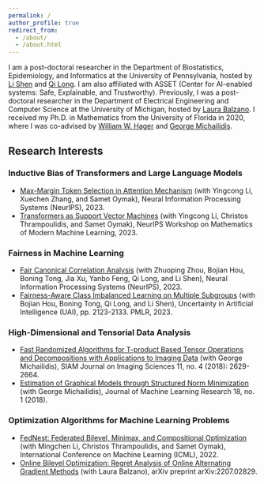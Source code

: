 ```yaml
---
permalink: /
author_profile: true
redirect_from: 
  - /about/
  - /about.html
---
```


I am a post-doctoral researcher in the Department of Biostatistics, Epidemiology, and Informatics at the University of Pennsylvania, hosted by [Li Shen](https://www.med.upenn.edu/apps/faculty/index.php/g275/p9075258) and [Qi Long](https://www.med.upenn.edu/apps/faculty/index.php/g275/p8939931). I am also affiliated with ASSET (Center for AI-enabled systems: Safe, Explainable, and Trustworthy). Previously, I was a post-doctoral researcher in the Department of Electrical Engineering and Computer Science at the University of Michigan, hosted by [Laura Balzano](https://web.eecs.umich.edu/~girasole/). I received my Ph.D. in Mathematics from the University of Florida in 2020, where I was co-advised by [William W. Hager](https://people.clas.ufl.edu/hager/) and [George Michailidis](https://informatics.research.ufl.edu/homepage-2/about-us/michailidis.html).

## Research Interests

  
### Inductive Bias of Transformers and Large Language Models
- [Max-Margin Token Selection in Attention Mechanism](https://arxiv.org/abs/2306.13596)
  (with Yingcong Li, Xuechen Zhang, and Samet Oymak),
  Neural Information Processing Systems (NeurIPS), 2023.  
- [Transformers as Support Vector Machines](https://arxiv.org/abs/2308.16898)
  (with Yingcong Li, Christos Thrampoulidis, and Samet Oymak),
  NeurIPS Workshop on Mathematics of Modern Machine Learning, 2023.
 
### Fairness in Machine Learning
- [Fair Canonical Correlation Analysis](https://arxiv.org/abs/2309.15809)
  (with Zhuoping Zhou, Bojian Hou, Boning Tong, Jia Xu, Yanbo Feng, Qi Long, and Li Shen),
  Neural Information Processing Systems (NeurIPS), 2023.
- [Fairness-Aware Class Imbalanced Learning on Multiple Subgroups](https://proceedings.mlr.press/v216/tarzanagh23a)
  (with Bojian Hou, Boning Tong, Qi Long, and Li Shen),
  Uncertainty in Artificial Intelligence (UAI), pp. 2123-2133. PMLR, 2023.

### High-Dimensional and Tensorial Data Analysis
- [Fast Randomized Algorithms for T-product Based Tensor Operations and Decompositions with Applications to Imaging Data](https://arxiv.org/abs/1704.04362)
  (with George Michailidis),
  SIAM Journal on Imaging Sciences 11, no. 4 (2018): 2629-2664.
- [Estimation of Graphical Models through Structured Norm Minimization](https://arxiv.org/abs/1609.09010)
  (with George Michailidis),
  Journal of Machine Learning Research 18, no. 1 (2018).

### Optimization Algorithms for Machine Learning Problems
- [FedNest: Federated Bilevel, Minimax, and Compositional Optimization](https://arxiv.org/abs/2205.02215)
  (with Mingchen Li, Christos Thrampoulidis, and Samet Oymak),
  International Conference on Machine Learning (ICML), 2022.    
- [Online Bilevel Optimization: Regret Analysis of Online Alternating Gradient Methods](https://arxiv.org/abs/2207.02829) (with Laura Balzano),
  arXiv preprint arXiv:2207.02829.

